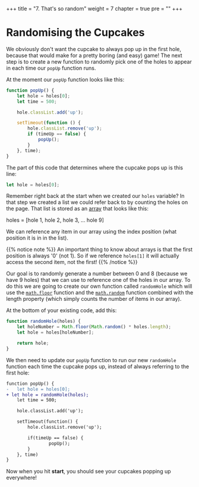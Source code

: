+++
title = "7. That's so random"
weight = 7
chapter = true
pre = ""
+++

# Randomising the Cupcakes

We obviously don't want the cupcake to always pop up in the first hole, because that would make for a pretty boring (and easy) game! The next step is to create a new function to randomly pick one of the holes to appear in each time our `popUp` function runs.

At the moment our `popUp` function looks like this:

```js
function popUp() {
    let hole = holes[0];
    let time = 500;

    hole.classList.add('up');

    setTimeout(function () {
        hole.classList.remove('up');
        if (timeUp == false) {
            popUp();
        }
    }, time);
}
```

The part of this code that determines where the cupcake pops up is this line:

```js
let hole = holes[0];
```

Remember right back at the start when we created our `holes` variable? In that step we created a list we could refer back to by counting the holes on the page. That list is stored as an [array](https://developer.mozilla.org/en-US/docs/Web/JavaScript/Reference/Global_Objects/Array) that looks like this:

holes = \[hole 1, hole 2, hole 3, ... hole 9]

We can reference any item in our array using the index position (what position it is in in the list).

{{% notice note %}}
An important thing to know about arrays is that the first position is always '0' (not 1). So if we reference `holes[1]` it will actually access the second item, not the first!
{{% /notice %}}

Our goal is to randomly generate a number between 0 and 8 (because we have 9 holes) that we can use to reference one of the holes in our array. To do this we are going to create our own function called `randomHole` which will use the [`math.floor`](https://developer.mozilla.org/en-US/docs/Web/JavaScript/Reference/Global_Objects/Math/floor) function and
the [`math.random`](https://developer.mozilla.org/en-US/docs/Web/JavaScript/Reference/Global_Objects/Math/random) function combined with the length property (which simply counts the number of items in our array).

At the bottom of your existing code, add this:

```js
function randomHole(holes) {
    let holeNumber = Math.floor(Math.random() * holes.length);
    let hole = holes[holeNumber];

    return hole;
}
```

We then need to update our `popUp` function to run our new `randomHole` function each time the cupcake pops up, instead of always referring to the first hole:

```diff
function popUp() {
-	let hole = holes[0];
+ let hole = randomHole(holes);
	let time = 500;

	hole.classList.add('up');

	setTimeout(function() {
		hole.classList.remove('up');

		if(timeUp == false) {
				popUp();
		}
	}, time)
}
```

Now when you hit **start**, you should see your cupcakes popping up everywhere!
